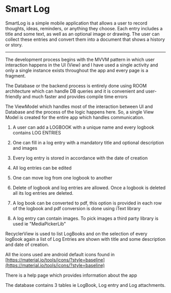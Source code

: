 
# Smart Log

SmartLog is a simple mobile application that allows a user to record thoughts, ideas, reminders,
or anything they choose. Each entry includes a title and some text, as well as an optional image
or drawing. The user can collect these entries and convert them into a document that shows a
history or story.

--------------
The development process begins with the MVVM pattern in which user interaction happens in the UI (View) and I have used a single activity and
only a single instance exists throughout the app and every page is a fragment.

The Database or the backend process is entirely done using ROOM architecture which can handle DB queries and it is
convenient and user-friendly and much faster and provides compile time errors

The ViewModel which handles most of the interaction between UI and Database and the process of the logic happens here. So, a single
View Model is created for the entire app which handles communication.


1. A user can add a LOGBOOK with a unique name and every logbook contains LOG ENTRIES

2. One can fill in a log entry with a mandatory title and optional description and images

3. Every log entry is stored in accordance with the date of creation

4. All log entries can be edited

5. One can move log from one logbook to another

6. Delete of logbook and log entries are allowed. Once a logbook is deleted all its log entries are deleted.

7. A log book can be converted to pdf, this option is provided in each row of the logbook
and pdf conversion is done using iText library

8. A log entry can contain images. To pick images a third party library is used ie "MediaPickerLib"

RecyclerView is used to list LogBooks and on the selection of every logBook again a list of Log Entries are shown with title and
some description and date of creation.

All the icons used are android default icons found in [https://material.io/tools/icons/?style=baseline](https://material.io/tools/icons/?style=baseline)

There is a help page which provides information about the app

The database contains 3 tables ie LogBook, Log entry and Log attachments.
